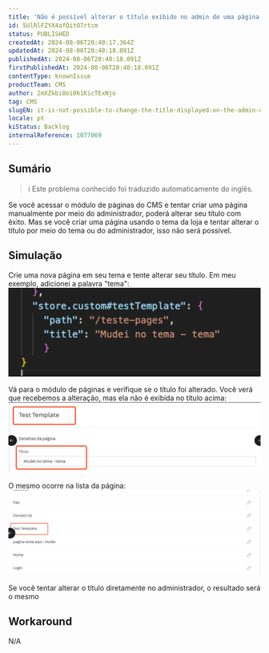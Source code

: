 ```yaml
---
title: 'Não é possível alterar o título exibido no admin de uma página criada no tema da loja'
id: 5UlRlFZYX4afQitO7rtcm
status: PUBLISHED
createdAt: 2024-08-06T20:40:17.364Z
updatedAt: 2024-08-06T20:40:18.091Z
publishedAt: 2024-08-06T20:40:18.091Z
firstPublishedAt: 2024-08-06T20:40:18.091Z
contentType: knownIssue
productTeam: CMS
author: 2mXZkbi0oi061KicTExNjo
tag: CMS
slugEN: it-is-not-possible-to-change-the-title-displayed-on-the-admin-of-a-page-create-on-the-stores-theme
locale: pt
kiStatus: Backlog
internalReference: 1077069
---
```


## Sumário

>ℹ️ Este problema conhecido foi traduzido automaticamente do inglês.


Se você acessar o módulo de páginas do CMS e tentar criar uma página manualmente por meio do administrador, poderá alterar seu título com êxito. Mas se você criar uma página usando o tema da loja e tentar alterar o título por meio do tema ou do administrador, isso não será possível.

## Simulação


Crie uma nova página em seu tema e tente alterar seu título. Em meu exemplo, adicionei a palavra "tema":
 ![](https://raw.githubusercontent.com/vtexdocs/known-issues/refs/heads/main/docs/pt/known-issues/CMS/nao-e-possivel-alterar-o-titulo-exibido-no-admin-de-uma-pagina-criada-no-tema-da-loja_1.png)

Vá para o módulo de páginas e verifique se o título foi alterado. Você verá que recebemos a alteração, mas ela não é exibida no título acima:
 ![](https://raw.githubusercontent.com/vtexdocs/known-issues/refs/heads/main/docs/pt/known-issues/CMS/nao-e-possivel-alterar-o-titulo-exibido-no-admin-de-uma-pagina-criada-no-tema-da-loja_2.png)

O mesmo ocorre na lista da página:
 ![](https://raw.githubusercontent.com/vtexdocs/known-issues/refs/heads/main/docs/pt/known-issues/CMS/nao-e-possivel-alterar-o-titulo-exibido-no-admin-de-uma-pagina-criada-no-tema-da-loja_3.png)

Se você tentar alterar o título diretamente no administrador, o resultado será o mesmo

## Workaround


N/A






